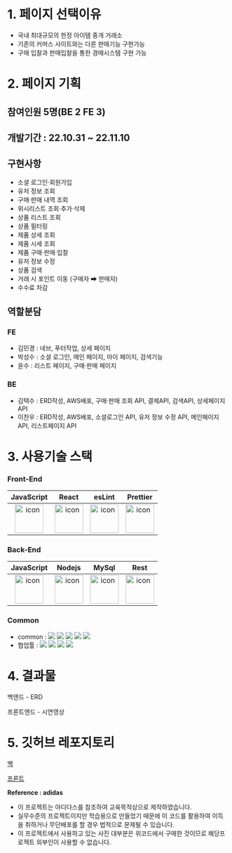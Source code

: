 # 1. 페이지 선택이유

- 국내 최대규모의 한정 아이템 중개 거래소
- 기존의 커머스 사이트와는 다른 판매기능 구현가능
- 구매 입찰과 판매입찰을 통한 경매시스템 구현 가능

# 2. 페이지 기획

## 참여인원 5명(BE 2 FE 3)

## 개발기간 : 22.10.31 ~ 22.11.10

## 구현사항

- 소셜 로그인·회원가입
- 유저 정보 조회
- 구매·판매 내역 조회
- 위시리스트 조회·추가·삭제
- 상품 리스트 조회
- 상품 필터링
- 제품 상세 조회
- 제품 시세 조회
- 제품 구매·판매·입찰
- 유저 정보 수정
- 상품 검색
- 거래 시 포인트 이동 (구매자 ➡ 판매자)
- 수수료 차감

## 역할분담

### FE

- 김민경 : 네브, 푸터작업, 상세 페이지
- 박성수 : 소셜 로그인, 메인 페이지, 마이 페이지, 검색기능
- 윤수 : 리스트 페이지, 구매·판매 페이지

### BE

- 김택수 : ERD작성, AWS배포, 구매·판매 조회 API, 결제API, 검색API, 상세페이지 API
- 이찬우 : ERD작성, AWS배포, 소셜로그인 API, 유저 정보 수정 API, 메인페이지 API, 리스트페이지 API

# 3. 사용기술 스택


### Front-End
|JavaScript|React|esLint|Prettier|
| :--: | :--:| :--: | :--: |
| <img src="https://techstack-generator.vercel.app/js-icon.svg" alt="icon" width="65" height="65" /> | <img src="https://techstack-generator.vercel.app/react-icon.svg" alt="icon" width="65" height="65" /> | <img src="https://techstack-generator.vercel.app/eslint-icon.svg" alt="icon" width="65" height="65" /> | <img src="https://techstack-generator.vercel.app/prettier-icon.svg" alt="icon" width="65" height="65" /> |
### Back-End
|JavaScript|Nodejs|MySql|Rest|
| :--: | :--: | :--: | :--: |
| <img src="https://techstack-generator.vercel.app/js-icon.svg" alt="icon" width="65" height="65" /> | <img src="https://techstack-generator.vercel.app/nginx-icon.svg" alt="icon" width="65" height="65" /> | <img src="https://techstack-generator.vercel.app/mysql-icon.svg" alt="icon" width="65" height="65" /> | <img src="https://techstack-generator.vercel.app/restapi-icon.svg" alt="icon" width="65" height="65" /> |
### Common
- common : <img src="https://img.shields.io/badge/Git-F05032?style=flat&logo=Git&logoColor=white"/> <img src="https://img.shields.io/badge/GitHub-181717?style=flat&logo=GitHub&logoColor=white"/> <img src="https://img.shields.io/badge/AWS-232F3E?style=flat&logo=AmazonAWS&logoColor=white"/> <img src="https://img.shields.io/badge/ESLint-4B32C3?style=flat&logo=AmazonAWS&logoColor=white"/> <img src="https://img.shields.io/badge/Prettier-F7B93E?style=flat&logo=prettier&logoColor=white"/>
- 협업툴 : <img src="https://img.shields.io/badge/Notion-000000?style=flat&logo=Notion&logoColor=white"/> <img src="https://img.shields.io/badge/Slack-4A154B?style=flat&logo=Slack&logoColor=white"/> <img src="https://img.shields.io/badge/Trello-0052CC?style=flat&logo=Trello&logoColor=white"/> <img src="https://img.shields.io/badge/PostMan-FF6C37?style=flat&logo=PostMan&logoColor=white"/>

# 4. 결과물

백엔드 - ERD

프론트엔드 - 시연영상

# 5. 깃허브 레포지토리

[백](https://github.com/wecode-bootcamp-korea/38-2nd-KRWEAM-backend)

[프론트](https://github.com/wecode-bootcamp-korea/38-2nd-KRWEAM-frontend)

****Reference : adidas****

- 이 프로젝트는 아디다스를 참조하여 교육목적상으로 제작하였습니다.
- 실무수준의 프로젝트이지만 학습용으로 만들었기 때문에 이 코드를 활용하여 이득을 취하거나 무단배포를 할 경우 법적으로 문제될 수 있습니다.
- 이 프로젝트에서 사용하고 있는 사진 대부분은 위코드에서 구매한 것이므로 해당프로젝트 외부인이 사용할 수 없습니다.


